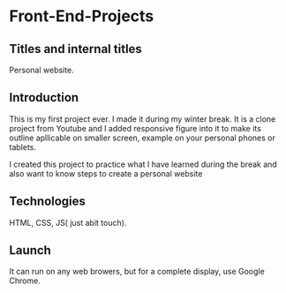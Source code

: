 # Front-End-Projects


## Titles and internal titles
Personal website.

## Introduction
This is my first project ever. I made it during my winter break. It is a clone project from Youtube and I added responsive figure into it to make its outline apllicable on smaller screen, example on your personal phones or tablets.


I created this project to practice what I have learned during the break and also want to know steps to create a personal website

## Technologies
HTML, CSS, JS( just abit touch).

## Launch
It can run on any web browers, but for a complete display, use Google Chrome. 
